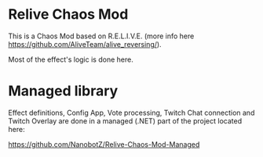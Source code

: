 # Relive Chaos Mod
This is a Chaos Mod based on R.E.L.I.V.E. (more info here https://github.com/AliveTeam/alive_reversing/).

Most of the effect's logic is done here.

# Managed library
Effect definitions, Config App, Vote processing, Twitch Chat connection and Twitch Overlay are done in a managed (.NET) part of the project located here:

https://github.com/NanobotZ/Relive-Chaos-Mod-Managed
